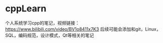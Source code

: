 # cppLearn
个人系统学习cpp的笔记，视频链接： https://www.bilibili.com/video/BV1o8411x7K3
后续可能会添加和git，Linux，SQL，编码规范，设计模式，Qt等相关的笔记
